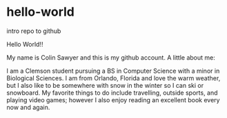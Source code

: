 # hello-world
intro repo to github

Hello World!!

My name is Colin Sawyer and this is my github account.
A little about me:

I am a Clemson student pursuing a BS in Computer Science with a minor in Biological Sciences.
I am from Orlando, Florida and love the warm weather, but I also like to be somewhere with snow in the winter so I can ski or snowboard.
My favorite things to do include travelling, outside sports, and playing video games; however I also enjoy reading an excellent book every now and again.
